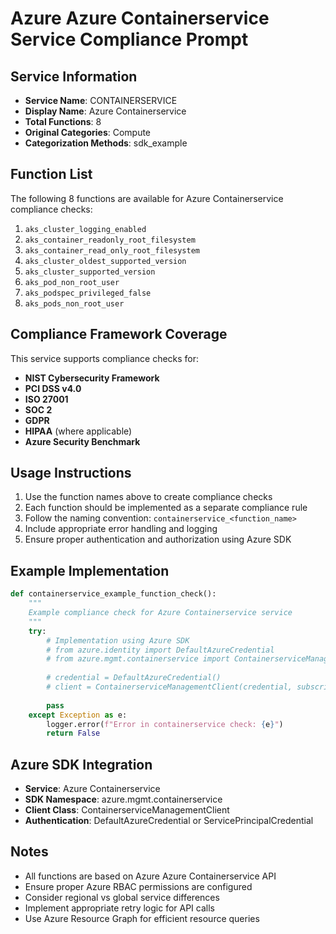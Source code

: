 # Azure Azure Containerservice Service Compliance Prompt

## Service Information
- **Service Name**: CONTAINERSERVICE
- **Display Name**: Azure Containerservice
- **Total Functions**: 8
- **Original Categories**: Compute
- **Categorization Methods**: sdk_example

## Function List
The following 8 functions are available for Azure Containerservice compliance checks:

1. `aks_cluster_logging_enabled`
2. `aks_container_readonly_root_filesystem`
3. `aks_container_read_only_root_filesystem`
4. `aks_cluster_oldest_supported_version`
5. `aks_cluster_supported_version`
6. `aks_pod_non_root_user`
7. `aks_podspec_privileged_false`
8. `aks_pods_non_root_user`


## Compliance Framework Coverage
This service supports compliance checks for:
- **NIST Cybersecurity Framework**
- **PCI DSS v4.0**
- **ISO 27001**
- **SOC 2**
- **GDPR**
- **HIPAA** (where applicable)
- **Azure Security Benchmark**

## Usage Instructions
1. Use the function names above to create compliance checks
2. Each function should be implemented as a separate compliance rule
3. Follow the naming convention: `containerservice_<function_name>`
4. Include appropriate error handling and logging
5. Ensure proper authentication and authorization using Azure SDK

## Example Implementation
```python
def containerservice_example_function_check():
    """
    Example compliance check for Azure Containerservice service
    """
    try:
        # Implementation using Azure SDK
        # from azure.identity import DefaultAzureCredential
        # from azure.mgmt.containerservice import ContainerserviceManagementClient
        
        # credential = DefaultAzureCredential()
        # client = ContainerserviceManagementClient(credential, subscription_id)
        
        pass
    except Exception as e:
        logger.error(f"Error in containerservice check: {e}")
        return False
```

## Azure SDK Integration
- **Service**: Azure Containerservice
- **SDK Namespace**: azure.mgmt.containerservice
- **Client Class**: ContainerserviceManagementClient
- **Authentication**: DefaultAzureCredential or ServicePrincipalCredential

## Notes
- All functions are based on Azure Azure Containerservice API
- Ensure proper Azure RBAC permissions are configured
- Consider regional vs global service differences
- Implement appropriate retry logic for API calls
- Use Azure Resource Graph for efficient resource queries
